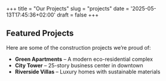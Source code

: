 +++
title = "Our Projects"
slug = "projects"
date = '2025-05-13T17:45:36+02:00'
draft = false
+++

## Featured Projects

Here are some of the construction projects we’re proud of:

- **Green Apartments** – A modern eco-residential complex
- **City Tower** – 25-story business center in downtown
- **Riverside Villas** – Luxury homes with sustainable materials
